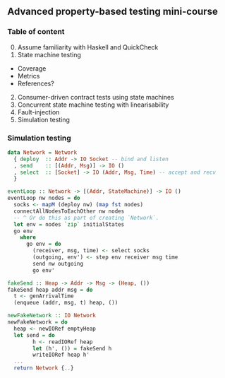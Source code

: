 ## Advanced property-based testing mini-course

### Table of content

0. Assume familiarity with Haskell and QuickCheck
1. State machine testing
  - Coverage
  - Metrics
  - References?
2. Consumer-driven contract tests using state machines
3. Concurrent state machine testing with linearisability
4. Fault-injection
5. Simulation testing

### Simulation testing

```haskell
data Network = Network
  { deploy  :: Addr -> IO Socket -- bind and listen
  , send    :: [(Addr, Msg)] -> IO ()
  , select  :: [Socket] -> IO (Addr, Msg, Time) -- accept and recv
  }

eventLoop :: Network -> [(Addr, StateMachine)] -> IO ()
eventLoop nw nodes = do
  socks <- mapM (deploy nw) (map fst nodes)
  connectAllNodesToEachOther nw nodes
  -- ^ Or do this as part of creating `Network`.
  let env = nodes `zip` initialStates
  go env
    where
      go env = do
        (receiver, msg, time) <- select socks
        (outgoing, env') <- step env receiver msg time
        send nw outgoing
        go env'

fakeSend :: Heap -> Addr -> Msg -> (Heap, ())
fakeSend heap addr msg = do
  t <- genArrivalTime
  (enqueue (addr, msg, t) heap, ())

newFakeNetwork :: IO Network
newFakeNetwork = do
  heap <- newIORef emptyHeap
  let send = do
        h <- readIORef heap
        let (h', ()) = fakeSend h
        writeIORef heap h'
  ...
  return Network {..}
```
